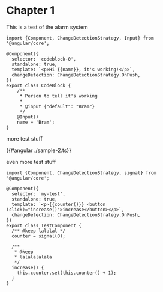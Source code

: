 # Chapter 1

This is a test of the alarm system

```ts,angular,hide
import {Component, ChangeDetectionStrategy, Input} from '@angular/core';

@Component({
  selector: 'codeblock-0',
  standalone: true,
  template: `<p>Hi {{name}}, it's working!</p>`,
  changeDetection: ChangeDetectionStrategy.OnPush,
})
export class CodeBlock {
	/**
	 * Person to tell it's working
	 *
	 * @input {"default": "Bram"}
	 */
	@Input()
	name = 'Bram';
}
```

more test stuff

{{#angular ./sample-2.ts}}

even more test stuff

```ts,angular
import {Component, ChangeDetectionStrategy, signal} from '@angular/core';

@Component({
  selector: 'my-test',
  standalone: true,
  template: `<p>{{counter()}} <button (click)="increase()">increase</button></p>`,
  changeDetection: ChangeDetectionStrategy.OnPush,
})
export class TestComponent {
  /** @keep lalalal */
  counter = signal(0);

  /**
   * @keep
   * lalalalalala
   */
  increase() {
    this.counter.set(this.counter() + 1);
  }
}
```
